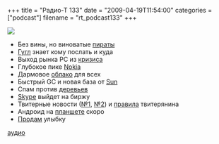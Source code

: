 +++
title = "Радио-Т 133"
date = "2009-04-19T11:54:00"
categories = ["podcast"]
filename = "rt_podcast133"
+++

![](https://radio-t.com/images/radio-t/rt133.jpg)


- Без вины, но виноватые [пираты](http://blog.wired.com/27bstroke6/2009/04/pirateverdict.html)
- [Гугл](http://www.techcrunch.com/2009/04/17/gmail-now-suggests-extra-recipients-for-group-emails/) знает кому послать и куда
- Выход рынка PC из [кризиса](http://webplanet.ru/news/business/2009/04/16/intel_stable.html)
- Глубокое пике [Nokia](http://business.compulenta.ru/419685/)
- Дармовое [облако](http://internet.ru/news/2009-04-19217) для всех
- Быстрый GC и новая база от [Sun](http://www.infoq.com/news/2009/04/g1)
- Спам против [деревьев](http://tech.yahoo.com/blogs/null/139377;_ylt=Aq6QRp6j.tenJJnpuk07q6PZn414)
- [Skype](http://internetno.net/2009/04/15/skype-ipo/) выйдет на биржу
- Твитерные новости ([№1](http://net.compulenta.ru/419604/), [№2](http://www.techcrunch.com/2009/04/15/boom-twitter-more-than-doubles-unique-visitors-to-93-million-in-march/)) и [правила](http://www.pcmag.com/article2/0,2817,2345283,00.asp) твитерянина
- Андроид на [планшете](http://www.engadget.com/2009/04/17/giiniis-movit-mini-android-tablet-coming-in-october-movit-maxx/) скоро
- [Продам](http://internetno.net/2009/04/14/odnoklassniki-paid-smiles/) улыбку


[аудио](http://cdn.radio-t.com/rt_podcast133.mp3)
<audio src="http://cdn.radio-t.com/rt_podcast133.mp3" preload="none"></audio>
